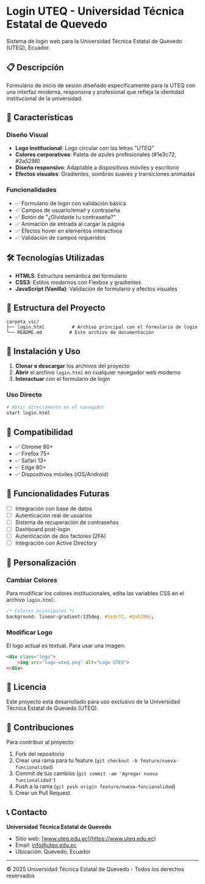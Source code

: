 # Login UTEQ - Universidad Técnica Estatal de Quevedo

Sistema de login web para la Universidad Técnica Estatal de Quevedo (UTEQ), Ecuador.

## 📋 Descripción

Formulario de inicio de sesión diseñado específicamente para la UTEQ con una interfaz moderna, responsiva y profesional que refleja la identidad institucional de la universidad.

## 🎨 Características

### Diseño Visual
- **Logo institucional**: Logo circular con las letras "UTEQ"
- **Colores corporativos**: Paleta de azules profesionales (#1e3c72, #2a5298)
- **Diseño responsivo**: Adaptable a dispositivos móviles y escritorio
- **Efectos visuales**: Gradientes, sombras suaves y transiciones animadas

### Funcionalidades
- ✅ Formulario de login con validación básica
- ✅ Campos de usuario/email y contraseña
- ✅ Botón de "¿Olvidaste tu contraseña?"
- ✅ Animación de entrada al cargar la página
- ✅ Efectos hover en elementos interactivos
- ✅ Validación de campos requeridos

## 🛠️ Tecnologías Utilizadas

- **HTML5**: Estructura semántica del formulario
- **CSS3**: Estilos modernos con Flexbox y gradientes
- **JavaScript (Vanilla)**: Validación de formulario y efectos visuales

## 📁 Estructura del Proyecto

```
carpeta_vsc/
├── login.html          # Archivo principal con el formulario de login
└── README.md          # Este archivo de documentación
```

## 🚀 Instalación y Uso

1. **Clonar o descargar** los archivos del proyecto
2. **Abrir** el archivo `login.html` en cualquier navegador web moderno
3. **Interactuar** con el formulario de login

### Uso Directo
```bash
# Abrir directamente en el navegador
start login.html
```

## 📱 Compatibilidad

- ✅ Chrome 80+
- ✅ Firefox 75+
- ✅ Safari 13+
- ✅ Edge 80+
- ✅ Dispositivos móviles (iOS/Android)

## 🎯 Funcionalidades Futuras

- [ ] Integración con base de datos
- [ ] Autenticación real de usuarios
- [ ] Sistema de recuperación de contraseñas
- [ ] Dashboard post-login
- [ ] Autenticación de dos factores (2FA)
- [ ] Integración con Active Directory

## 🔧 Personalización

### Cambiar Colores
Para modificar los colores institucionales, edita las variables CSS en el archivo `login.html`:

```css
/* Colores principales */
background: linear-gradient(135deg, #1e3c72, #2a5298);
```

### Modificar Logo
El logo actual es textual. Para usar una imagen:

```html
<div class="logo">
    <img src="logo-uteq.png" alt="Logo UTEQ">
</div>
```

## 📄 Licencia

Este proyecto está desarrollado para uso exclusivo de la Universidad Técnica Estatal de Quevedo (UTEQ).

## 👥 Contribuciones

Para contribuir al proyecto:

1. Fork del repositorio
2. Crear una rama para tu feature (`git checkout -b feature/nueva-funcionalidad`)
3. Commit de tus cambios (`git commit -am 'Agregar nueva funcionalidad'`)
4. Push a la rama (`git push origin feature/nueva-funcionalidad`)
5. Crear un Pull Request

## 📞 Contacto

**Universidad Técnica Estatal de Quevedo**
- Sitio web: [www.uteq.edu.ec](https://www.uteq.edu.ec)
- Email: info@uteq.edu.ec
- Ubicación: Quevedo, Ecuador

---

© 2025 Universidad Técnica Estatal de Quevedo - Todos los derechos reservados
